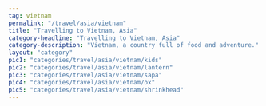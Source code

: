 ```yaml
---
tag: vietnam
permalink: "/travel/asia/vietnam"
title: "Travelling to Vietnam, Asia"
category-headline: "Travelling to Vietnam, Asia"
category-description: "Vietnam, a country full of food and adventure."
layout: "category"
pic1: "categories/travel/asia/vietnam/kids"
pic2: "categories/travel/asia/vietnam/lantern"
pic3: "categories/travel/asia/vietnam/sapa"
pic4: "categories/travel/asia/vietnam/ox"
pic5: "categories/travel/asia/vietnam/shrinkhead"
---
```


